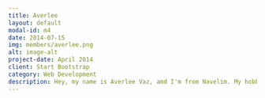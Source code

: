 ```yaml
---
title: Averlee
layout: default
modal-id: m4
date: 2014-07-15
img: members/averlee.png
alt: image-alt
project-date: April 2014
client: Start Bootstrap
category: Web Development
description: Hey, my name is Averlee Vaz, amd I'm from Navelim. My hobbies range from reading, music, dancing trekking, travelling gaming and sleeping. I am a BCom graduate in Honors of Business management and I am carrying on my dad's construction business. I'm a part of Carmel Youth ecause it has taught me alot in these years - discipline, dedication and humbleness! The like the fact that the youth encourages spending quality time in prayer. It's the only place where we can be calm. I also enjoy reading in church and participating in the choir. I would love to help in whatever way I can make myself useful to the Carmel Youth.
---
```

